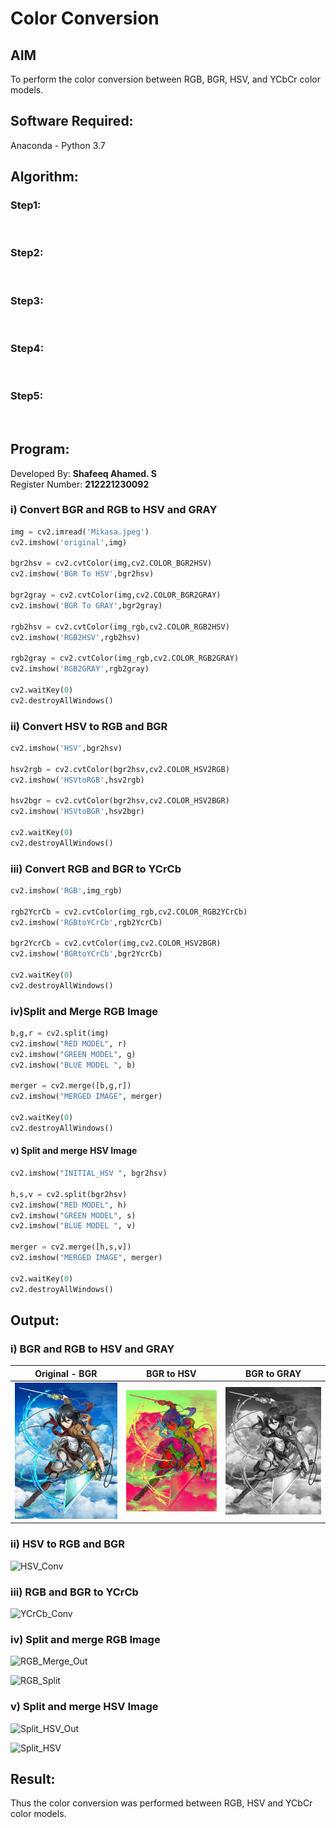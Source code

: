 # Color Conversion
## AIM
To perform the color conversion between RGB, BGR, HSV, and YCbCr color models.

## Software Required:
Anaconda - Python 3.7
## Algorithm:
### Step1:
<br>

### Step2:
<br>

### Step3:
<br>

### Step4:
<br>

### Step5:
<br>

## Program:
Developed By: **Shafeeq Ahamed. S**
</br>
Register Number: **212221230092**
### i) Convert BGR and RGB to HSV and GRAY
```py
img = cv2.imread('Mikasa.jpeg')
cv2.imshow('original',img)

bgr2hsv = cv2.cvtColor(img,cv2.COLOR_BGR2HSV)
cv2.imshow('BGR To HSV',bgr2hsv)

bgr2gray = cv2.cvtColor(img,cv2.COLOR_BGR2GRAY)
cv2.imshow('BGR To GRAY',bgr2gray)

rgb2hsv = cv2.cvtColor(img_rgb,cv2.COLOR_RGB2HSV)
cv2.imshow('RGB2HSV',rgb2hsv)

rgb2gray = cv2.cvtColor(img_rgb,cv2.COLOR_RGB2GRAY)
cv2.imshow('RGB2GRAY',rgb2gray)

cv2.waitKey(0)
cv2.destroyAllWindows()
```
### ii) Convert HSV to RGB and BGR
```py
cv2.imshow('HSV',bgr2hsv)

hsv2rgb = cv2.cvtColor(bgr2hsv,cv2.COLOR_HSV2RGB)
cv2.imshow('HSVtoRGB',hsv2rgb)

hsv2bgr = cv2.cvtColor(bgr2hsv,cv2.COLOR_HSV2BGR)
cv2.imshow('HSVtoBGR',hsv2bgr)

cv2.waitKey(0)
cv2.destroyAllWindows()
```
### iii) Convert RGB and BGR to YCrCb
```py
cv2.imshow('RGB',img_rgb)

rgb2YcrCb = cv2.cvtColor(img_rgb,cv2.COLOR_RGB2YCrCb)
cv2.imshow('RGBtoYCrCb',rgb2YcrCb)

bgr2YcrCb = cv2.cvtColor(img,cv2.COLOR_HSV2BGR)
cv2.imshow('BGRtoYCrCb',bgr2YcrCb)

cv2.waitKey(0)
cv2.destroyAllWindows()
```
### iv)Split and Merge RGB Image
```py
b,g,r = cv2.split(img)
cv2.imshow("RED MODEL", r)
cv2.imshow("GREEN MODEL", g)
cv2.imshow("BLUE MODEL ", b)

merger = cv2.merge([b,g,r])
cv2.imshow("MERGED IMAGE", merger)

cv2.waitKey(0)
cv2.destroyAllWindows()
```
#### v) Split and merge HSV Image
```py
cv2.imshow("INITIAL_HSV ", bgr2hsv)

h,s,v = cv2.split(bgr2hsv)
cv2.imshow("RED MODEL", h)
cv2.imshow("GREEN MODEL", s)
cv2.imshow("BLUE MODEL ", v)

merger = cv2.merge([h,s,v])
cv2.imshow("MERGED IMAGE", merger)

cv2.waitKey(0)
cv2.destroyAllWindows()
```
## Output:
### i) BGR and RGB to HSV and GRAY

Original - BGR                |  BGR to HSV                |  BGR to GRAY               |               
:----------------------------:|:--------------------------:|:---------------------------:
<img width = "500" src="./1_BGR_Image.png"> |<img width = "500" src="./1_BGRtoHSV.png"> |<img width = "500" src="./1_BGRtoGRAY.png"> |



### ii) HSV to RGB and BGR
![HSV_Conv](https://user-images.githubusercontent.com/93427237/227734575-0986cc70-0a54-4de4-9ff1-7ca487fb2b05.png)
### iii) RGB and BGR to YCrCb
![YCrCb_Conv](https://user-images.githubusercontent.com/93427237/227734574-f593781f-b527-459d-bee8-a5e348fbe0e0.png)

### iv) Split and merge RGB Image
![RGB_Merge_Out](https://user-images.githubusercontent.com/93427237/227734572-938d83cf-a312-442d-ba43-f6f1b258e479.png)

![RGB_Split](https://user-images.githubusercontent.com/93427237/227734573-6efc275f-2a77-4c6e-93c2-60813eba092c.png)

### v) Split and merge HSV Image
![Split_HSV_Out](https://user-images.githubusercontent.com/93427237/227734569-5c9685f7-0c57-4fb3-940b-062e49e7c03e.png)

![Split_HSV](https://user-images.githubusercontent.com/93427237/227734571-7e801886-afa6-4ff4-b290-4912e38236f0.png)










## Result:
Thus the color conversion was performed between RGB, HSV and YCbCr color models.
